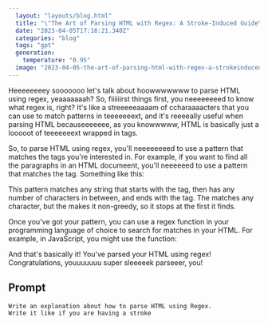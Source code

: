 ```yaml
---
  layout: "layouts/blog.html"
  title: "\"The Art of Parsing HTML with Regex: A Stroke-Induced Guide\""
  date: "2023-04-05T17:18:21.340Z"
  categories: "blog"
  tags: "gpt"
  generation: 
    temperature: "0.95"
  image: "2023-04-05-the-art-of-parsing-html-with-regex-a-strokeinduced-guide.webp"
---
```

Heeeeeeeey sooooooo let's talk about hoowwwwwww to parse HTML using regex, yeaaaaaaah? So, fiiiiiirst things first, you neeeeeeeed to know what regex is, right? It's like a streeeeeaaaam of ccharaaaacters that you can use to match patterns in teeeeeeext, and it's reeeeally useful when parsing HTML becauseeeeeee, as you knowwwww, HTML is basically just a looooot of teeeeeeext wrapped in tags.

So, to parse HTML using regex, you'll neeeeeeeed to use a pattern that matches the tags you're interested in. For example, if you want to find all the paragraphs in an HTML documeent, you'll neeeeeed to use a pattern that matches the  tag. Something like this:



This pattern matches any string that starts with the  tag, then has any number of characters in between, and ends with the  tag. The  matches any character, but the  makes it non-greedy, so it stops at the first  it finds.

Once you've got your pattern, you can use a regex function in your programming language of choice to search for matches in your HTML. For example, in JavaScript, you might use the  function:



And that's basically it! You've parsed your HTML using regex! Congratulations, youuuuuuu super sleeeeek parseeer, you!


## Prompt
```markdown
Write an explanation about how to parse HTML using Regex. 
Write it like if you are having a stroke
```
